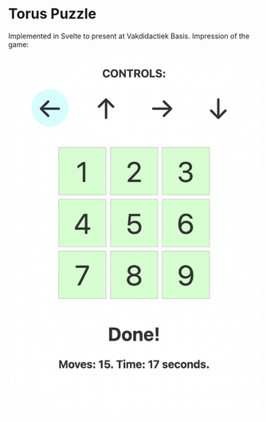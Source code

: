# Torus Puzzle

Implemented in Svelte to present at Vakdidactiek Basis. Impression of the game:

![Screenshot of some version of the Torus Puzzle](Screenshot.png)
